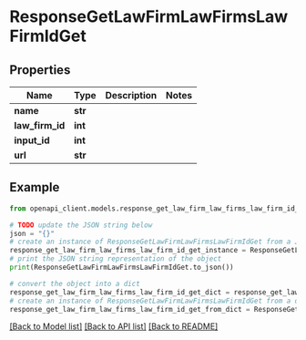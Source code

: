 # ResponseGetLawFirmLawFirmsLawFirmIdGet


## Properties

Name | Type | Description | Notes
------------ | ------------- | ------------- | -------------
**name** | **str** |  | 
**law_firm_id** | **int** |  | 
**input_id** | **int** |  | 
**url** | **str** |  | 

## Example

```python
from openapi_client.models.response_get_law_firm_law_firms_law_firm_id_get import ResponseGetLawFirmLawFirmsLawFirmIdGet

# TODO update the JSON string below
json = "{}"
# create an instance of ResponseGetLawFirmLawFirmsLawFirmIdGet from a JSON string
response_get_law_firm_law_firms_law_firm_id_get_instance = ResponseGetLawFirmLawFirmsLawFirmIdGet.from_json(json)
# print the JSON string representation of the object
print(ResponseGetLawFirmLawFirmsLawFirmIdGet.to_json())

# convert the object into a dict
response_get_law_firm_law_firms_law_firm_id_get_dict = response_get_law_firm_law_firms_law_firm_id_get_instance.to_dict()
# create an instance of ResponseGetLawFirmLawFirmsLawFirmIdGet from a dict
response_get_law_firm_law_firms_law_firm_id_get_from_dict = ResponseGetLawFirmLawFirmsLawFirmIdGet.from_dict(response_get_law_firm_law_firms_law_firm_id_get_dict)
```
[[Back to Model list]](../README.md#documentation-for-models) [[Back to API list]](../README.md#documentation-for-api-endpoints) [[Back to README]](../README.md)


